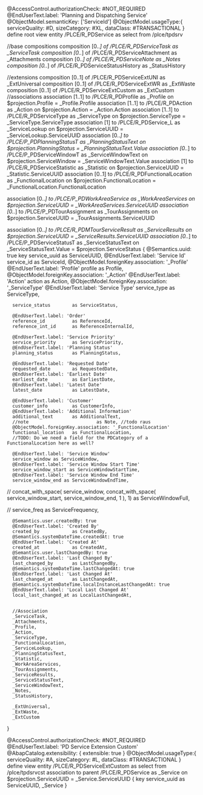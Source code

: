 @AccessControl.authorizationCheck: #NOT_REQUIRED
@EndUserText.label: 'Planning and Dispatching Service'
@ObjectModel.semanticKey: ['ServiceId']
@ObjectModel.usageType:{
  serviceQuality: #D,
  sizeCategory: #XL,
  dataClass: #TRANSACTIONAL
}
define root view entity /PLCE/R_PDService
  as select from /plce/tpdsrv

  //base compositions
  composition [0..*] of /PLCE/R_PDServiceTask          as _ServiceTask
  composition [0..*] of /PLCE/R_PDServiceAttachment    as _Attachments
  composition [0..*] of /PLCE/R_PDServiceNote          as _Notes
  composition [0..*] of /PLCE/R_PDServiceStatusHistory as _StatusHistory

  //extensions
  composition [0..1] of /PLCE/R_PDServiceExtUNI        as _ExtUniversal
  composition [0..1] of /PLCE/R_PDServiceExtWR         as _ExtWaste
  composition [0..1] of /PLCE/R_PDServiceExtCustom     as _ExtCustom
  //associations
  association [1..1] to /PLCE/R_PDProfile              as _Profile            on $projection.Profile = _Profile.Profile
  association [1..1] to /PLCE/R_PDAction               as _Action             on $projection.Action = _Action.Action
  association [1..1] to /PLCE/R_PDServiceType          as _ServiceType        on $projection.ServiceType = _ServiceType.ServiceType
  association [1]    to /PLCE/R_PDService_L            as _ServiceLookup      on $projection.ServiceUUID = _ServiceLookup.ServiceUUID
  association [0..*] to /PLCE/P_PDPlanningStatusT      as _PlanningStatusText on $projection.PlanningStatus = _PlanningStatusText.Value
  association [0..*] to /PLCE/P_PDServiceWindowT       as _ServiceWindowText  on $projection.ServiceWindow = _ServiceWindowText.Value
  association [1]    to /PLCE/R_PDServiceStatistic     as _Statistic          on $projection.ServiceUUID = _Statistic.ServiceUUID 
  association [0..1] to /PLCE/R_PDFunctionalLocation   as _FunctionalLocation on $projection.FunctionalLocation = _FunctionalLocation.FunctionalLocation

  association [0..*] to /PLCE/P_PDWorkAreaService      as _WorkAreaServices   on $projection.ServiceUUID = _WorkAreaServices.ServiceUUID
  association [0..*] to /PLCE/P_PDTourAssignment       as _TourAssignments    on $projection.ServiceUUID = _TourAssignments.ServiceUUID

  association [0..*] to /PLCE/R_PDMTourServiceResult   as _ServiceResults     on $projection.ServiceUUID = _ServiceResults.ServiceUUID
  association [0..*] to /PLCE/P_PDServiceStatusT       as _ServiceStatusText  on _ServiceStatusText.Value = $projection.ServiceStatus
{
      @Semantics.uuid: true
  key service_uuid          as ServiceUUID,
      @EndUserText.label: 'Service Id'
      service_id            as ServiceId,
      @ObjectModel.foreignKey.association: '_Profile'
      @EndUserText.label: 'Profile'
      profile               as Profile,
      @ObjectModel.foreignKey.association: '_Action'
      @EndUserText.label: 'Action'
      action                as Action,
      @ObjectModel.foreignKey.association: '_ServiceType'
      @EndUserText.label: 'Service Type'
      service_type          as ServiceType,

      service_status        as ServiceStatus,

      @EndUserText.label: 'Order'
      reference_id          as ReferenceId,
      reference_int_id      as ReferenceInternalId,

      @EndUserText.label: 'Service Priority'
      service_priority      as ServicePriority,
      @EndUserText.label: 'Planning Status'
      planning_status       as PlanningStatus,

      @EndUserText.label: 'Requested Date'
      requested_date        as RequestedDate,
      @EndUserText.label: 'Earliest Date'
      earliest_date         as EarliestDate,
      @EndUserText.label: 'Latest Date'
      latest_date           as LatestDate,

      @EndUserText.label: 'Customer'
      customer_info         as CustomerInfo,
      @EndUserText.label: 'Additional Information'
      additional_text       as AdditionalText,
      //note                         as Note, //todo raus
      @ObjectModel.foreignKey.association: '_FunctionalLocation'
      functional_location   as FunctionalLocation,
      //TODO: Do we need a field for the PDCategory of a FunctionalLocation here as well?
      
      @EndUserText.label: 'Service Window'
      service_window as ServiceWindow, 
      @EndUserText.label: 'Service Window Start Time'
      service_window_start as ServiceWindowStartTime,
      @EndUserText.label: 'Service Window End Time'
      service_window_end as ServiceWindowEndTime,
//      concat_with_space( service_window, concat_with_space( service_window_start, service_window_end, 1 ), 1) as ServiceWindowFull,

//      service_freq          as ServiceFrequency,

      @Semantics.user.createdBy: true
      @EndUserText.label: 'Created By'
      created_by            as CreatedBy,
      @Semantics.systemDateTime.createdAt: true
      @EndUserText.label: 'Created At'
      created_at            as CreatedAt,
      @Semantics.user.lastChangedBy: true
      @EndUserText.label: 'Last Changed By'
      last_changed_by       as LastChangedBy,
      @Semantics.systemDateTime.lastChangedAt: true
      @EndUserText.label: 'Last Changed At'
      last_changed_at       as LastChangedAt,
      @Semantics.systemDateTime.localInstanceLastChangedAt: true
      @EndUserText.label: 'Local Last Changed At'
      local_last_changed_at as LocalLastChangedAt,


      //Association
      _ServiceTask,
      _Attachments,
      _Profile,
      _Action,
      _ServiceType,
      _FunctionalLocation,
      _ServiceLookup,
      _PlanningStatusText,
      _Statistic,
      _WorkAreaServices,
      _TourAssignments,
      _ServiceResults,
      _ServiceStatusText,
      _ServiceWindowText,
      _Notes,
      _StatusHistory,

      _ExtUniversal,
      _ExtWaste,
      _ExtCustom

}


@AccessControl.authorizationCheck: #NOT_REQUIRED
@EndUserText.label: 'PD Service Extension Custom'
@AbapCatalog.extensibility: { extensible: true } 
@ObjectModel.usageType:{
  serviceQuality: #A,
  sizeCategory: #L,
  dataClass: #TRANSACTIONAL
}
define view entity /PLCE/R_PDServiceExtCustom
  as select from /plce/tpdsrvcst
  association to parent /PLCE/R_PDService as _Service on $projection.ServiceUUID = _Service.ServiceUUID
{
  key service_uuid as ServiceUUID,
      _Service
}

